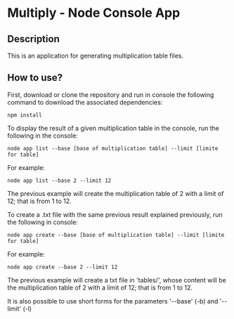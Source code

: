 # Multiply - Node Console App

## Description

This is an application for generating multiplication table files. 

## How to use?

First, download or clone the repository and run in console the following command to download the associated dependencies:

```
npm install
```
        
To display the result of a given multiplication table in the console, run the following in the console:

```
node app list --base [base of multiplication table] --limit [limite for table]
```
        
For example:

```
node app list --base 2 --limit 12
```
            
The previous example will create the multiplication table of 2 with a limit of 12; that is from 1 to 12.
        
To create a .txt file with the same previous result explained previously, run the following in console:

```
node app create --base [base of multiplication table] --limit [limite for table]
```

For example:

```
node app create --base 2 --limit 12
```
            
The previous example will create a txt file in 'tables/', whose content will be the multiplication table of 2 with a limit of 12; that is from 1 to 12.
        
It is also possible to use short forms for the parameters '--base' (-b) and '--limit' (-l)